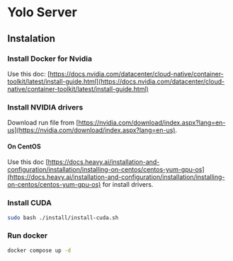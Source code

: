 # Yolo Server

## Instalation

### Install Docker for Nvidia

Use this doc: [https://docs.nvidia.com/datacenter/cloud-native/container-toolkit/latest/install-guide.html](https://docs.nvidia.com/datacenter/cloud-native/container-toolkit/latest/install-guide.html)

### Install NVIDIA drivers

Download run file from [https://nvidia.com/download/index.aspx?lang=en-us](https://nvidia.com/download/index.aspx?lang=en-us).

#### On CentOS

Use this doc [https://docs.heavy.ai/installation-and-configuration/installation/installing-on-centos/centos-yum-gpu-os](https://docs.heavy.ai/installation-and-configuration/installation/installing-on-centos/centos-yum-gpu-os) for install drivers.

### Install CUDA

```bash
sudo bash ./install/install-cuda.sh
```

### Run docker

```bash
docker compose up -d
```
